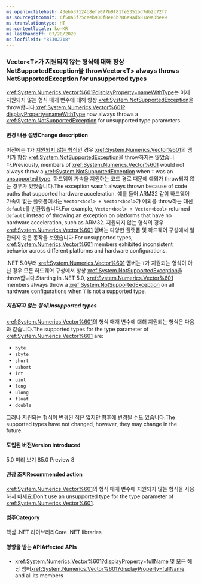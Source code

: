 ```yaml
---
ms.openlocfilehash: 43ebb37124b8efe077b9f81fe5351bd7db2c72f7
ms.sourcegitcommit: 6f58a5f75ceeb936f8ee5b786e9adb81a9a3bee9
ms.translationtype: HT
ms.contentlocale: ko-KR
ms.lasthandoff: 07/28/2020
ms.locfileid: "87302718"
---
```

### <a name="vectort-always-throws-notsupportedexception-for-unsupported-types"></a><span data-ttu-id="36507-101">Vector\<T>가 지원되지 않는 형식에 대해 항상 NotSupportedException을 throw</span><span class="sxs-lookup"><span data-stu-id="36507-101">Vector\<T> always throws NotSupportedException for unsupported types</span></span>

<span data-ttu-id="36507-102"><xref:System.Numerics.Vector%601?displayProperty=nameWithType>는 이제 지원되지 않는 형식 매개 변수에 대해 항상 <xref:System.NotSupportedException>을 throw합니다.</span><span class="sxs-lookup"><span data-stu-id="36507-102"><xref:System.Numerics.Vector%601?displayProperty=nameWithType> now always throws a <xref:System.NotSupportedException> for unsupported type parameters.</span></span>

#### <a name="change-description"></a><span data-ttu-id="36507-103">변경 내용 설명</span><span class="sxs-lookup"><span data-stu-id="36507-103">Change description</span></span>

<span data-ttu-id="36507-104">이전에는 `T`가 [지원되지 않는 형식](#unsupported-types)인 경우 <xref:System.Numerics.Vector%601>의 멤버가 항상 <xref:System.NotSupportedException>을 throw하지는 않았습니다.</span><span class="sxs-lookup"><span data-stu-id="36507-104">Previously, members of <xref:System.Numerics.Vector%601> would not always throw a <xref:System.NotSupportedException> when `T` was an [unsupported type](#unsupported-types).</span></span> <span data-ttu-id="36507-105">하드웨어 가속을 지원하는 코드 경로 때문에 예외가 throw되지 않는 경우가 있었습니다.</span><span class="sxs-lookup"><span data-stu-id="36507-105">The exception wasn't always thrown because of code paths that supported hardware acceleration.</span></span> <span data-ttu-id="36507-106">예를 들어 ARM32 같이 하드웨어 가속이 없는 플랫폼에서는 `Vector<bool> + Vector<bool>`가 예외를 throw하는 대신 `default`를 반환했습니다.</span><span class="sxs-lookup"><span data-stu-id="36507-106">For example, `Vector<bool> + Vector<bool>` returned `default` instead of throwing an exception on platforms that have no hardware acceleration, such as ARM32.</span></span> <span data-ttu-id="36507-107">지원되지 않는 형식의 경우 <xref:System.Numerics.Vector%601> 멤버는 다양한 플랫폼 및 하드웨어 구성에서 일관되지 않은 동작을 보였습니다.</span><span class="sxs-lookup"><span data-stu-id="36507-107">For unsupported types, <xref:System.Numerics.Vector%601> members exhibited inconsistent behavior across different platforms and hardware configurations.</span></span>

<span data-ttu-id="36507-108">.NET 5.0부터 <xref:System.Numerics.Vector%601> 멤버는 `T`가 지원되는 형식이 아닌 경우 모든 하드웨어 구성에서 항상 <xref:System.NotSupportedException>을 throw합니다.</span><span class="sxs-lookup"><span data-stu-id="36507-108">Starting in .NET 5.0, <xref:System.Numerics.Vector%601> members always throw a <xref:System.NotSupportedException> on all hardware configurations when `T` is not a supported type.</span></span>

##### <a name="unsupported-types"></a><span data-ttu-id="36507-109">지원되지 않는 형식</span><span class="sxs-lookup"><span data-stu-id="36507-109">Unsupported types</span></span>

<span data-ttu-id="36507-110"><xref:System.Numerics.Vector%601>의 형식 매개 변수에 대해 지원되는 형식은 다음과 같습니다.</span><span class="sxs-lookup"><span data-stu-id="36507-110">The supported types for the type parameter of <xref:System.Numerics.Vector%601> are:</span></span>

- `byte`
- `sbyte`
- `short`
- `ushort`
- `int`
- `uint`
- `long`
- `ulong`
- `float`
- `double`

<span data-ttu-id="36507-111">그러나 지원되는 형식이 변경된 적은 없지만 향후에 변경될 수도 있습니다.</span><span class="sxs-lookup"><span data-stu-id="36507-111">The supported types have not changed, however, they may change in the future.</span></span>

#### <a name="version-introduced"></a><span data-ttu-id="36507-112">도입된 버전</span><span class="sxs-lookup"><span data-stu-id="36507-112">Version introduced</span></span>

<span data-ttu-id="36507-113">5.0 미리 보기 8</span><span class="sxs-lookup"><span data-stu-id="36507-113">5.0 Preview 8</span></span>

#### <a name="recommended-action"></a><span data-ttu-id="36507-114">권장 조치</span><span class="sxs-lookup"><span data-stu-id="36507-114">Recommended action</span></span>

<span data-ttu-id="36507-115"><xref:System.Numerics.Vector%601>의 형식 매개 변수에 지원되지 않는 형식을 사용하지 마세요.</span><span class="sxs-lookup"><span data-stu-id="36507-115">Don't use an unsupported type for the type parameter of <xref:System.Numerics.Vector%601>.</span></span>

#### <a name="category"></a><span data-ttu-id="36507-116">범주</span><span class="sxs-lookup"><span data-stu-id="36507-116">Category</span></span>

<span data-ttu-id="36507-117">핵심 .NET 라이브러리</span><span class="sxs-lookup"><span data-stu-id="36507-117">Core .NET libraries</span></span>

#### <a name="affected-apis"></a><span data-ttu-id="36507-118">영향을 받는 API</span><span class="sxs-lookup"><span data-stu-id="36507-118">Affected APIs</span></span>

- <span data-ttu-id="36507-119"><xref:System.Numerics.Vector%601?displayProperty=fullName> 및 모든 해당 멤버</span><span class="sxs-lookup"><span data-stu-id="36507-119"><xref:System.Numerics.Vector%601?displayProperty=fullName> and all its members</span></span>

<!--

#### Affected APIs

- ``T:System.Numerics.Vector`1``

-->
